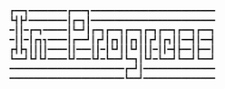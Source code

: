 ┏━━┓━━━━━━━━┏━━━┓━━━━━━━━━━━━━━━━━━━━━━━━━━
┗┫┣┛━━━━━━━━┃┏━┓┃━━━━━━━━━━━━━━━━━━━━━━━━━━
━┃┃━┏━┓━━━━━┃┗━┛┃┏━┓┏━━┓┏━━┓┏━┓┏━━┓┏━━┓┏━━┓
━┃┃━┃┏┓┓━━━━┃┏━━┛┃┏┛┃┏┓┃┃┏┓┃┃┏┛┃┏┓┃┃━━┫┃━━┫
┏┫┣┓┃┃┃┃━━━━┃┃━━━┃┃━┃┗┛┃┃┗┛┃┃┃━┃┃━┫┣━━┃┣━━┃
┗━━┛┗┛┗┛━━━━┗┛━━━┗┛━┗━━┛┗━┓┃┗┛━┗━━┛┗━━┛┗━━┛
━━━━━━━━━━━━━━━━━━━━━━━━┏━┛┃━━━━━━━━━━━━━━━
━━━━━━━━━━━━━━━━━━━━━━━━┗━━┛━━━━━━━━━━━━━━━
